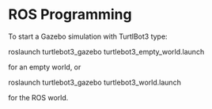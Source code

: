# ROS Programming

To start a Gazebo simulation with TurtlBot3 type:

roslaunch turtlebot3_gazebo turtlebot3_empty_world.launch

for an empty world, or

roslaunch turtlebot3_gazebo turtlebot3_world.launch

for the ROS world.
 
